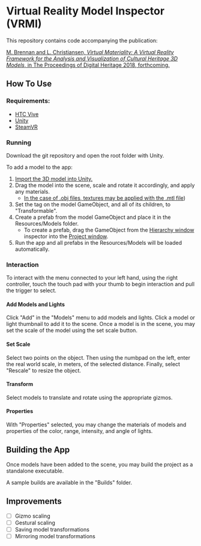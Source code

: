 # Virtual Reality Model Inspector (VRMI) #
This repository contains code accompanying the publication:

[M. Brennan and L. Christiansen, *Virtual Materiality: A Virtual Reality Framework for the Analysis and Visualization of Cultural Heritage 3D Models*, in The Proceedings of Digital Heritage 2018, forthcoming.](https://github.com/leifchri92/VR-Model-Inspector/blob/master/Brennan_Christiansen_DH18.pdf)

## How To Use ##

### Requirements: ###
* [HTC Vive](https://www.vive.com/eu/)
* [Unity](https://unity3d.com/)
* [SteamVR](https://store.steampowered.com/steamvr)

### Running ###
Download the git repository and open the root folder with Unity.

To add a model to the app:
1. [Import the 3D model into Unity.](https://docs.unity3d.com/540/Documentation/Manual/HOWTO-importObject.html)
2. Drag the model into the scene, scale and rotate it accordingly, and apply any materials.
	* [In the case of .obj files, textures may be applied with the .mtl file](https://www.youtube.com/watch?v=uoxSUFdkv7Y))
3. Set the tag on the model GameObject, and all of its children, to "Transformable".
4. Create a prefab from the model GameObject and place it in the Resources/Models folder.
	* To create a prefab, drag the GameObject from the [Hierarchy window](https://docs.unity3d.com/Manual/Hierarchy.html) inspector into the [Project window](https://docs.unity3d.com/Manual/ProjectView.html).
5. Run the app and all prefabs in the Resources/Models will be loaded automatically.

### Interaction ###
To interact with the menu connected to your left hand, using the right controller, touch the touch pad with your thumb to begin interaction and pull the trigger to select.

#### Add Models and Lights ####
Click "Add" in the "Models" menu to add models and lights. Click a model or light thumbnail to add it to the scene. Once a model is in the scene, you may set the scale of the model using the set scale button.

#### Set Scale ####
Select two points on the object. Then using the numbpad on the left, enter the real world scale, in meters, of the selected distance. Finally, select "Rescale" to resize the object.

#### Transform ####
Select models to translate and rotate using the appropriate gizmos.

#### Properties ####
With "Properties" selected, you may change the materials of models and properties of the color, range, intensity, and angle of lights.

## Building the App ##
Once models have been added to the scene, you may build the project as a standalone executable.

A sample builds are available in the "Builds" folder.

## Improvements ##
- [ ] Gizmo scaling
- [ ] Gestural scaling
- [ ] Saving model transformations
- [ ] Mirroring model transformations
